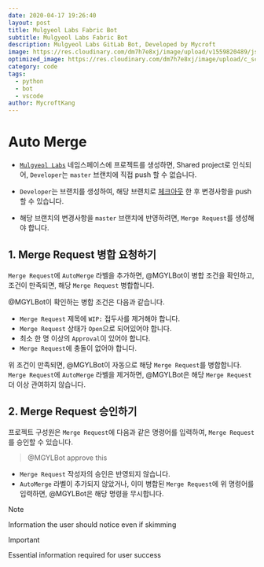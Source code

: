 ```yaml
---
date: 2020-04-17 19:26:40
layout: post
title: Mulgyeol Labs Fabric Bot
subtitle: Mulgyeol Labs Fabric Bot
description: Mulgyeol Labs GitLab Bot, Developed by Mycroft
image: https://res.cloudinary.com/dm7h7e8xj/image/upload/v1559820489/js-code_n83m7a.jpg
optimized_image: https://res.cloudinary.com/dm7h7e8xj/image/upload/c_scale,w_380/v1559820489/js-code_n83m7a.jpg
category: code
tags:
  - python
  - bot
  - vscode
author: MycroftKang
---
```


# Auto Merge

* [`Mulgyeol Labs`](https://gitlab.com/mgylabs) 네임스페이스에 프로젝트를 생성하면, Shared project로 인식되어, `Developer`는 `master` 브랜치에 직접 push 할 수 없습니다.

* `Developer`는 브랜치를 생성하여, 해당 브랜치로 [체크아웃](https://backlog.com/git-tutorial/kr/stepup/stepup2_3.html) 한 후 변경사항을 push 할 수 있습니다.

*  해당 브랜치의 변경사항을 `master` 브랜치에 반영하려면, `Merge Request`를 생성해야 합니다.

## 1. Merge Request 병합 요청하기
`Merge Request`에 `AutoMerge` 라벨을 추가하면,  @MGYLBot이 병합 조건을 확인하고, 조건이 만족되면, 해당 `Merge Request` 병합합니다.

@MGYLBot이 확인하는 병합 조건은 다음과 같습니다.

*  `Merge Request` 제목에 `WIP:` 접두사를 제거해야 합니다.
*  `Merge Request` 상태가 `Open`으로 되어있어야 합니다.
*  최소 한 명 이상의 `Approval`이 있어야 합니다.
*  `Merge Request`에 충돌이 없어야 합니다.

위 조건이 만족되면, @MGYLBot이 자동으로 해당 `Merge Request`를 병합합니다.  
`Merge Request`에 `AutoMerge` 라벨을 제거하면, @MGYLBot은 해당 `Merge Request` 더 이상 관여하지 않습니다.

## 2. Merge Request 승인하기
프로젝트 구성원은 `Merge Request`에 다음과 같은 명령어를 입력하여, `Merge Request`를 승인할 수 있습니다.

>  @MGYLBot approve this

*  `Merge Request` 작성자의 승인은 반영되지 않습니다.
*  `AutoMerge` 라벨이 추가되지 않았거나, 이미 병합된 `Merge Request`에 위 명령어를 입력하면, @MGYLBot은 해당 명령을 무시합니다.

> [!NOTE]
> Information the user should notice even if skimming

> [!IMPORTANT]
> Essential information required for user success






